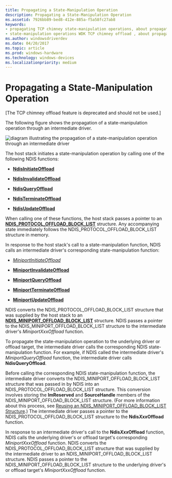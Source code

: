 ```yaml
---
title: Propagating a State-Manipulation Operation
description: Propagating a State-Manipulation Operation
ms.assetid: 7926bb89-bed8-412e-885a-f5a58fc27ab8
keywords:
- propagating TCP chimney state-manipulation operations, about propagation process
- state-manipulation operations WDK TCP chimney offload , about propagation process
ms.author: windowsdriverdev
ms.date: 04/20/2017
ms.topic: article
ms.prod: windows-hardware
ms.technology: windows-devices
ms.localizationpriority: medium
---
```


# Propagating a State-Manipulation Operation


\[The TCP chimney offload feature is deprecated and should not be used.\]

The following figure shows the propagation of a state-manipulation operation through an intermediate driver.

![diagram illustrating the propagation of a state-manipulation operation through an intermediate driver](images/prop-manip.png)

The host stack initiates a state-manipulation operation by calling one of the following NDIS functions:

-   [**NdisInitiateOffload**](https://msdn.microsoft.com/library/windows/hardware/ff562743)

-   [**NdisInvalidateOffload**](https://msdn.microsoft.com/library/windows/hardware/ff562774)

-   [**NdisQueryOffload**](https://msdn.microsoft.com/library/windows/hardware/ff563771)

-   [**NdisTerminateOffload**](https://msdn.microsoft.com/library/windows/hardware/ff564615)

-   [**NdisUpdateOffload**](https://msdn.microsoft.com/library/windows/hardware/ff564646)

When calling one of these functions, the host stack passes a pointer to an [**NDIS\_PROTOCOL\_OFFLOAD\_BLOCK\_LIST**](https://msdn.microsoft.com/library/windows/hardware/ff566833) structure. Any accompanying state immediately follows the NDIS\_PROTOCOL\_OFFLOAD\_BLOCK\_LIST structure in memory.

In response to the host stack's call to a state-manipulation function, NDIS calls an intermediate driver's corresponding state-manipulation function:

-   [*MiniportInitiateOffload*](https://msdn.microsoft.com/library/windows/hardware/ff559393)

-   [**MiniportInvalidateOffload**](https://msdn.microsoft.com/library/windows/hardware/ff559406)

-   [**MiniportQueryOffload**](https://msdn.microsoft.com/library/windows/hardware/ff559423)

-   [**MiniportTerminateOffload**](https://msdn.microsoft.com/library/windows/hardware/ff559468)

-   [**MiniportUpdateOffload**](https://msdn.microsoft.com/library/windows/hardware/ff560463)

NDIS converts the NDIS\_PROTOCOL\_OFFLOAD\_BLOCK\_LIST structure that was supplied by the host stack to an [**NDIS\_MINIPORT\_OFFLOAD\_BLOCK\_LIST**](https://msdn.microsoft.com/library/windows/hardware/ff566469) structure. NDIS passes a pointer to the NDIS\_MINIPORT\_OFFLOAD\_BLOCK\_LIST structure to the intermediate driver's *MiniportXxxOffload* function.

To propagate the state-manipulation operation to the underlying driver or offload target, the intermediate driver calls the corresponding NDIS state-manipulation function. For example, if NDIS called the intermediate driver's *MiniportQueryOffload* function, the intermediate driver calls **NdisQueryOffload**.

Before calling the corresponding NDIS state-manipulation function, the intermediate driver converts the NDIS\_MINIPORT\_OFFLOAD\_BLOCK\_LIST structure that was passed in by NDIS into an NDIS\_PROTOCOL\_OFFLOAD\_BLOCK\_LIST structure. This conversion involves storing the **ImReserved** and **SourceHandle** members of the NDIS\_MINIPORT\_OFFLOAD\_BLOCK\_LIST structure. (For more information about this process, see [Reusing an NDIS\_MINIPORT\_OFFLOAD\_BLOCK\_LIST Structure](reusing-an-ndis-miniport-offload-block-list-structure.md).) The intermediate driver passes a pointer to the NDIS\_PROTOCOL\_OFFLOAD\_BLOCK\_LIST structure to the **Ndis*Xxx*Offload** function.

In response to an intermediate driver's call to the **Ndis*Xxx*Offload** function, NDIS calls the underlying driver's or offload target's corresponding *MiniportXxxOffload* function. NDIS converts the NDIS\_PROTOCOL\_OFFLOAD\_BLOCK\_LIST structure that was supplied by the intermediate driver to an NDIS\_MINIPORT\_OFFLOAD\_BLOCK\_LIST structure. NDIS passes a pointer to the NDIS\_MINIPORT\_OFFLOAD\_BLOCK\_LIST structure to the underlying driver's or offload target's *MiniportXxxOffload* function.

 

 





